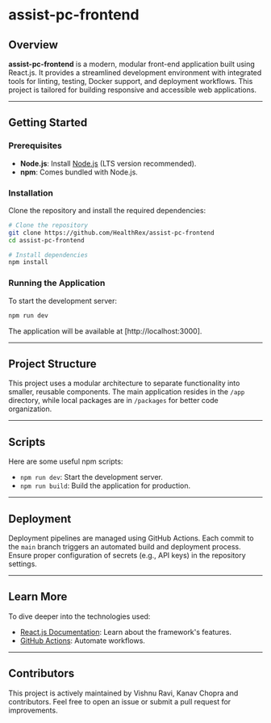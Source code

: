 # assist-pc-frontend

## Overview

**assist-pc-frontend** is a modern, modular front-end application built using React.js. It provides a streamlined development environment with integrated tools for linting, testing, Docker support, and deployment workflows. This project is tailored for building responsive and accessible web applications.

---

## Getting Started

### Prerequisites

- **Node.js**: Install [Node.js](https://nodejs.org/en/download) (LTS version recommended).
- **npm**: Comes bundled with Node.js.

### Installation

Clone the repository and install the required dependencies:

```bash
# Clone the repository
git clone https://github.com/HealthRex/assist-pc-frontend
cd assist-pc-frontend

# Install dependencies
npm install
```

### Running the Application

To start the development server:

```bash
npm run dev
```

The application will be available at [http://localhost:3000].

---

## Project Structure

This project uses a modular architecture to separate functionality into smaller, reusable components. The main application resides in the `/app` directory, while local packages are in `/packages` for better code organization.

---


## Scripts

Here are some useful npm scripts:

- `npm run dev`: Start the development server.
- `npm run build`: Build the application for production.


---

## Deployment

Deployment pipelines are managed using GitHub Actions. Each commit to the `main` branch triggers an automated build and deployment process. Ensure proper configuration of secrets (e.g., API keys) in the repository settings.

---

## Learn More

To dive deeper into the technologies used:

- [React.js Documentation](https://react.dev/learn): Learn about the framework's features.
- [GitHub Actions](https://docs.github.com/en/actions): Automate workflows.

---


## Contributors

This project is actively maintained by Vishnu Ravi, Kanav Chopra and contributors. Feel free to open an issue or submit a pull request for improvements.

